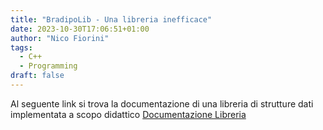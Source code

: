 ```yaml
---
title: "BradipoLib - Una libreria inefficace"
date: 2023-10-30T17:06:51+01:00
author: "Nico Fiorini"
tags: 
  - C++
  - Programming
draft: false 
---
```


Al seguente link si trova la documentazione di una libreria di strutture dati
implementata a scopo didattico
[Documentazione Libreria](/Bradipo/html/index.html)

